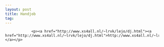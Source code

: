 ```yaml
---
layout: post
title: Handjob
tag: 
---
```



                <p><a href="http://www.xs4all.nl/~lrvk/lejo/dj.html"><a href="http://www.xs4all.nl/~lrvk/lejo/dj.html">http://www.xs4all.nl/~lrvk/lejo/dj.html</a></a></p>
            
